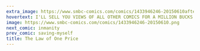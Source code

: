 ```yaml
---
extra_image: https://www.smbc-comics.com/comics/1433946246-20150610after.png
hovertext: I'LL SELL YOU VIEWS OF ALL OTHER COMICS FOR A MILLION BUCKS A GANDER!
image: https://www.smbc-comics.com/comics/1433946246-20150610.png
next_comic: inmanity
prev_comic: saving-myself
title: The Law of One Price
---
```



